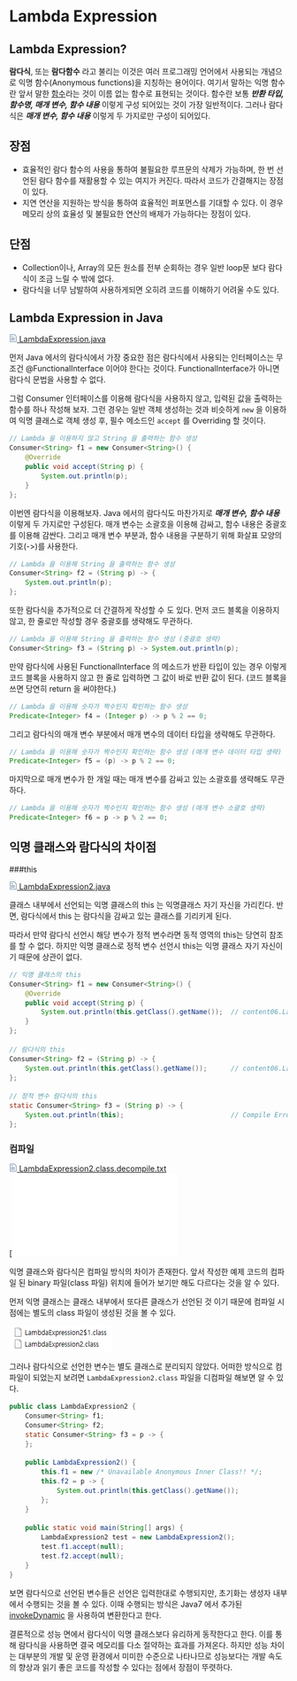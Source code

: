 # Lambda Expression

## Lambda Expression?
**람다식**, 또는 **람다함수** 라고 불리는 이것은 여러 프로그래밍 언어에서 사용되는 개념으로 익명 함수(Anonymous functions)을 지칭하는 용어이다.
여기서 말하는 익명 함수란 앞서 말한 [함수](./04-functional-programming.ko-KR.md#functional-programming-1)라는 것이 이름 없는 함수로 표현되는 것이다.
함수란 보통 ***반환 타입, 함수명, 매개 변수, 함수 내용*** 이렇게 구성 되어있는 것이 가장 일반적이다. 그러나 람다식은 ***매개 변수, 함수 내용*** 이렇게 두 가지로만 구성이 되어있다.

## 장점
* 효율적인 람다 함수의 사용을 통하여 불필요한 루프문의 삭제가 가능하며, 한 번 선언된 람다 함수를 재활용할 수 있는 여지가 커진다. 따라서 코드가 간결해지는 장점이 있다.
* 지연 연산을 지원하는 방식을 통하여 효율적인 퍼포먼스를 기대할 수 있다. 이 경우 메모리 상의 효율성 및 불필요한 연산의 배제가 가능하다는 장점이 있다.

## 단점
* Collection이나, Array의 모든 원소를 전부 순회하는 경우 일반 loop문 보다 람다식이 조금 느릴 수 밖에 없다.
* 람다식을 너무 남발하여 사용하게되면 오히려 코드를 이해하기 어려울 수도 있다.

## Lambda Expression in Java
[![LambdaExpression.java](../image/source-icon.png) LambdaExpression.java](../src/content06/LambdaExpression.java)

먼저 Java 에서의 람다식에서 가장 중요한 점은 람다식에서 사용되는 인터페이스는 무조건 @FunctionalInterface 이어야 한다는 것이다. FunctionalInterface가 아니면 람다식 문법을 사용할 수 없다.

그럼 Consumer 인터페이스를 이용해 람다식을 사용하지 않고, 입력된 값을 출력하는 함수를 하나 작성해 보자.
그런 경우는 일반 객체 생성하는 것과 비슷하게 `new` 을 이용하여 익명 클래스로 객체 생성 후, 필수 메소드인 `accept` 를 Overriding 할 것이다.
```java
// Lambda 을 이용하지 않고 String 을 출력하는 함수 생성
Consumer<String> f1 = new Consumer<String>() {
	@Override
	public void accept(String p) {
		System.out.println(p);
	}
};
```

이번엔 람다식을 이용해보자. Java 에서의 람다식도 마찬가지로 ***매개 변수, 함수 내용*** 이렇게 두 가지로만 구성된다. 매개 변수는 소괄호을 이용해 감싸고, 함수 내용은 중괄호를 이용해 감싼다.
그리고 매개 변수 부분과, 함수 내용을 구분하기 위해 화살표 모양의 기호(->)를 사용한다.
```java
// Lambda 을 이용해 String 을 출력하는 함수 생성
Consumer<String> f2 = (String p) -> {
	System.out.println(p);
};
```

또한 람다식을 추가적으로 더 간결하게 작성할 수 도 있다. 먼저 코드 블록을 이용하지 않고, 한 줄로만 작성할 경우 중괄호를 생략해도 무관하다.
```java
// Lambda 을 이용해 String 을 출력하는 함수 생성 (중괄호 생략)
Consumer<String> f3 = (String p) -> System.out.println(p);
```

만약 람다식에 사용된 FunctionalInterface 의 메소드가 반환 타입이 있는 경우
이렇게 코드 블록을 사용하지 않고 한 줄로 입력하면 그 값이 바로 반환 값이 된다. (코드 블록을 쓰면 당연히 return 을 써야한다.)
```java
// Lambda 을 이용해 숫자가 짝수인지 확인하는 함수 생성
Predicate<Integer> f4 = (Integer p) -> p % 2 == 0;
```

그리고 람다식의 매개 변수 부분에서 매개 변수의 데이터 타입을 생략해도 무관하다.
```java
// Lambda 을 이용해 숫자가 짝수인지 확인하는 함수 생성 (매개 변수 데이터 타입 생략)
Predicate<Integer> f5 = (p) -> p % 2 == 0;
```

마지막으로 매개 변수가 한 개일 때는 매개 변수를 감싸고 있는 소괄호를 생략해도 무관하다.
```java
// Lambda 을 이용해 숫자가 짝수인지 확인하는 함수 생성 (매개 변수 소괄호 생략)
Predicate<Integer> f6 = p -> p % 2 == 0;
```

## 익명 클래스와 람다식의 차이점

###this

[![LambdaExpression2.java](../image/source-icon.png) LambdaExpression2.java](../src/content06/LambdaExpression2.java)

클래스 내부에서 선언되는 익명 클래스의 this 는 익명클래스 자기 자신을 가리킨다.
반면, 람다식에서 this 는 람다식을 감싸고 있는 클래스를 기리키게 된다.

따라서 만약 람다식 선언시 해당 변수가 정적 변수라면 동적 영역의 this는 당연히 참조를 할 수 없다.
하지만 익명 클래스로 정적 변수 선언시 this는 익명 클래스 자기 자신이기 때문에 상관이 없다.

```java
// 익명 클래스의 this
Consumer<String> f1 = new Consumer<String>() {
	@Override
	public void accept(String p) {
		System.out.println(this.getClass().getName());	// content06.LambdaExpression2$1
	}
};

// 람다식의 this
Consumer<String> f2 = (String p) -> {
	System.out.println(this.getClass().getName());		// content06.LambdaExpression2
};

// 정적 변수 람다식의 this
static Consumer<String> f3 = (String p) -> {
	System.out.println(this);							// Compile Error
};
```

### 컴파일

[![LambdaExpression2.class.decompile.txt](../image/source-icon.png) LambdaExpression2.class.decompile.txt](../src/content06/LambdaExpression2.class.decompile.txt)  
[![LambdaExpression2$1.class.decompile.txt](../image/source-icon.png) LambdaExpression2$1.class.decompile.txt](../src/content06/LambdaExpression2$1.class.decompile.txt)

익명 클래스와 람다식은 컴파일 방식의 차이가 존재한다. 앞서 작성한 예제 코드의 컴파일 된 binary 파일(class 파일) 위치에 들어가 보기만 해도 다르다는 것을 알 수 있다.

먼저 익명 클래스는 클래스 내부에서 또다른 클래스가 선언된 것 이기 때문에 컴파일 시점에는 별도의 class 파일이 생성된 것을 볼 수 있다.

![컴파일 된 class 파일](../image/lambda-expression-compile.png)

그러나 람다식으로 선언한 변수는 별도 클래스로 분리되지 않았다. 어떠한 방식으로 컴파일이 되었는지 보려면 `LambdaExpression2.class` 파일을 디컴파일 해보면 알 수 있다.

```java
public class LambdaExpression2 {
    Consumer<String> f1;
    Consumer<String> f2;
    static Consumer<String> f3 = p -> {
    };

    public LambdaExpression2() {
        this.f1 = new /* Unavailable Anonymous Inner Class!! */;
        this.f2 = p -> {
            System.out.println(this.getClass().getName());
        };
    }

    public static void main(String[] args) {
        LambdaExpression2 test = new LambdaExpression2();
        test.f1.accept(null);
        test.f2.accept(null);
    }
}
```

보면 람다식으로 선언된 변수들은 선언은 입력한대로 수행되지만, 초기화는 생성자 내부에서 수행되는 것을 볼 수 있다. 
이때 수행되는 방식은 Java7 에서 추가된 [invokeDynamic](https://docs.oracle.com/javase/7/docs/api/java/lang/invoke/package-summary.html) 을 사용하여 변환한다고 한다.

결론적으로 성능 면에서 람다식이 익명 클래스보다 유리하게 동작한다고 한다. 이를 통해 람다식을 사용하면 결국 메모리를 다소 절약하는 효과를 가져온다.
하지만 성능 차이는 대부분의 개발 및 운영 환경에서 미미한 수준으로 나타나므로 성능보다는 개발 속도의 향상과 읽기 좋은 코드를 작성할 수 있다는 점에서 장점이 뚜렷하다.